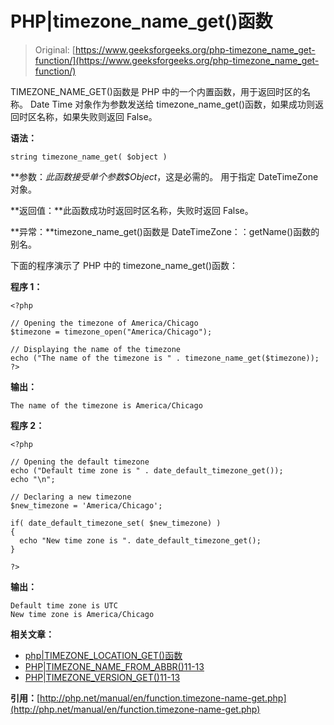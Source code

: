 # PHP|timezone_name_get()函数

> Original: [https://www.geeksforgeeks.org/php-timezone_name_get-function/](https://www.geeksforgeeks.org/php-timezone_name_get-function/)

TIMEZONE_NAME_GET()函数是 PHP 中的一个内置函数，用于返回时区的名称。 Date Time 对象作为参数发送给 timezone_name_get()函数，如果成功则返回时区名称，如果失败则返回 False。

**语法：**

```
string timezone_name_get( $object )
```

**参数：**此函数接受单个参数*$Object*，这是必需的。 用于指定 DateTimeZone 对象。

**返回值：**此函数成功时返回时区名称，失败时返回 False。

**异常：**timezone_name_get()函数是 DateTimeZone：：getName()函数的别名。

下面的程序演示了 PHP 中的 timezone_name_get()函数：

**程序 1：**

```
<?php

// Opening the timezone of America/Chicago
$timezone = timezone_open("America/Chicago");

// Displaying the name of the timezone
echo ("The name of the timezone is " . timezone_name_get($timezone));
?>
```

**输出：**

```
The name of the timezone is America/Chicago

```

**程序 2：**

```
<?php

// Opening the default timezone
echo ("Default time zone is " . date_default_timezone_get());
echo "\n";

// Declaring a new timezone
$new_timezone = 'America/Chicago';

if( date_default_timezone_set( $new_timezone) )
{
  echo "New time zone is ". date_default_timezone_get();
}

?>
```

**输出：**

```
Default time zone is UTC
New time zone is America/Chicago

```

**相关文章：**

*   [php|TIMEZONE_LOCATION_GET()函数](https://www.geeksforgeeks.org/php-timezone_location_get-function/)
*   [PHP|TIMEZONE_NAME_FROM_ABBR()11-13](https://www.geeksforgeeks.org/php-timezone_name_from_abbr-function/)
*   [PHP|TIMEZONE_VERSION_GET()11-13](https://www.geeksforgeeks.org/php-timezone_version_get-function/)

**引用：**[http://php.net/manual/en/function.timezone-name-get.php](http://php.net/manual/en/function.timezone-name-get.php)